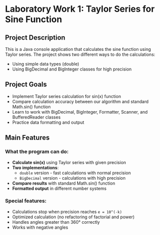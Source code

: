 # Laboratory Work 1: Taylor Series for Sine Function

## Project Description

This is a Java console application that calculates the sine function using Taylor series. The project shows two different ways to do the calculations:
- Using simple data types (double)
- Using BigDecimal and BigInteger classes for high precision

## Project Goals

- Implement Taylor series calculation for sin(x) function
- Compare calculation accuracy between our algorithm and standard Math.sin() function
- Learn to work with BigDecimal, BigInteger, Formatter, Scanner, and BufferedReader classes
- Practice data formatting and output

  
## Main Features

### What the program can do:
- **Calculate sin(x)** using Taylor series with given precision
- **Two implementations**:
  - `double` version - fast calculations with normal precision
  - `BigDecimal` version - calculations with high precision
- **Compare results** with standard Math.sin() function
- **Formatted output** in different number systems

### Special features:
- Calculations stop when precision reaches `e = 10^(-k)`
- Optimized calculation (no refactoring of factorial and power)
- Handles angles greater than 360° correctly
- Works with negative angles

